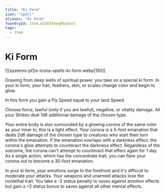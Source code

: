 ```yaml
---
title: "Ki Form"
icon: "spell"
aliases: "Ki Form"
foundryId: Item.6IUUTX6eqMtpGwxt
tags:
  - Item
---
```


# Ki Form
![[systems-pf2e-icons-spells-ki-form.webp|150]]

Drawing from deep wells of spiritual power, you take on a special ki form. In your ki form, your hair, feathers, skin, or scales change color and begin to glow.

In this form you gain a Fly Speed equal to your land Speed.

Choose force, lawful (only if you are lawful), negative, or vitality damage. All your Strikes deal 1d6 additional damage of the chosen type.

Your entire body is also surrounded by a glowing corona of the same color as your inner ki; this is a light effect. Your corona is a 5-foot emanation that deals 2d6 damage of the chosen type to creatures who start their turn within the emanation. If the emanation overlaps with a darkness effect, the corona's glow attempts to counteract the darkness effect. Regardless of the outcome, the corona can't attempt to counteract that effect again for 1 day. As a single action, which has the concentrate trait, you can flare your corona out to become a 30-foot emanation.

In your ki form, your emotions surge to the forefront and it's difficult to moderate your attacks. Your weapons and unarmed attacks lose the nonlethal trait. You take a -2 status penalty to saves against emotion effects but gain a +2 status bonus to saves against all other mental effects.



